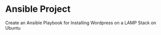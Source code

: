 # Ansible Project

 Create an Ansible Playbook for Installing Wordpress on a LAMP Stack on Ubuntu
 
